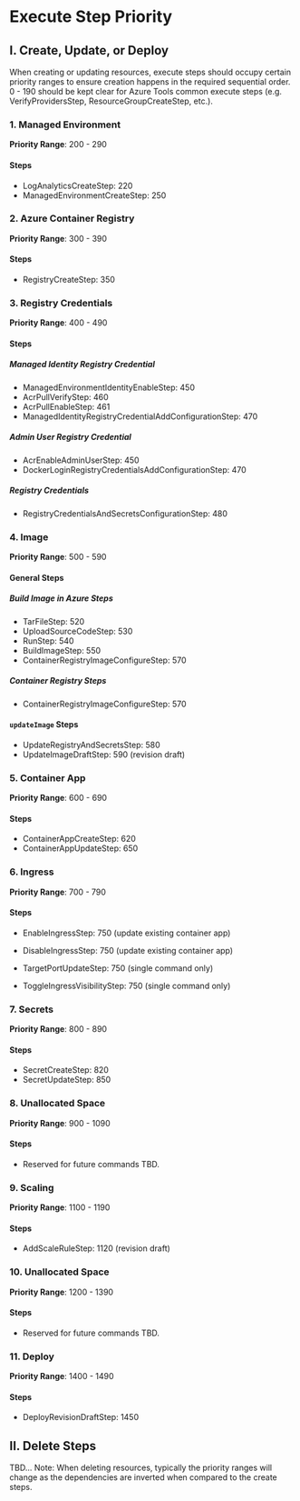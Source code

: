 # Execute Step Priority

## I. Create, Update, or Deploy

When creating or updating resources, execute steps should occupy certain priority ranges to ensure creation happens in the required sequential order.
0 - 190 should be kept clear for Azure Tools common execute steps (e.g. VerifyProvidersStep, ResourceGroupCreateStep, etc.).

### 1. Managed Environment

<b>Priority Range</b>: 200 - 290

#### Steps

- LogAnalyticsCreateStep: 220
- ManagedEnvironmentCreateStep: 250

### 2. Azure Container Registry

<b>Priority Range</b>: 300 - 390

#### Steps

- RegistryCreateStep: 350

### 3. Registry Credentials

<b>Priority Range</b>: 400 - 490

#### Steps
##### Managed Identity Registry Credential
- ManagedEnvironmentIdentityEnableStep: 450
- AcrPullVerifyStep: 460
- AcrPullEnableStep: 461
- ManagedIdentityRegistryCredentialAddConfigurationStep: 470

##### Admin User Registry Credential
- AcrEnableAdminUserStep: 450
- DockerLoginRegistryCredentialsAddConfigurationStep: 470

##### Registry Credentials
- RegistryCredentialsAndSecretsConfigurationStep: 480

### 4. Image

<b>Priority Range</b>: 500 - 590

#### General Steps
##### Build Image in Azure Steps

- TarFileStep: 520
- UploadSourceCodeStep: 530
- RunStep: 540
- BuildImageStep: 550
- ContainerRegistryImageConfigureStep: 570

##### Container Registry Steps

- ContainerRegistryImageConfigureStep: 570

#### `updateImage` Steps

- UpdateRegistryAndSecretsStep: 580
- UpdateImageDraftStep: 590 (revision draft)

### 5. Container App

<b>Priority Range</b>: 600 - 690

#### Steps

- ContainerAppCreateStep: 620
- ContainerAppUpdateStep: 650

### 6. Ingress

<b>Priority Range</b>: 700 - 790

#### Steps

- EnableIngressStep: 750 (update existing container app)
- DisableIngressStep: 750 (update existing container app)

- TargetPortUpdateStep: 750 (single command only)
- ToggleIngressVisibilityStep: 750 (single command only)

### 7. Secrets

<b>Priority Range</b>: 800 - 890

#### Steps

- SecretCreateStep: 820
- SecretUpdateStep: 850

### 8. Unallocated Space

<b>Priority Range</b>: 900 - 1090

#### Steps

- Reserved for future commands TBD.

### 9. Scaling

<b>Priority Range</b>: 1100 - 1190

#### Steps

- AddScaleRuleStep: 1120 (revision draft)

### 10. Unallocated Space

<b>Priority Range</b>: 1200 - 1390

#### Steps

- Reserved for future commands TBD.

### 11. Deploy

<b>Priority Range</b>: 1400 - 1490

#### Steps

- DeployRevisionDraftStep: 1450

## II. Delete Steps

TBD...
Note: When deleting resources, typically the priority ranges will change as the dependencies are inverted when compared to the create steps.
